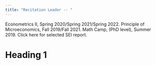 ```yaml
---
title: "Recitation Leader -- "
---
```

Econometrics II, Spring 2020/Spring 2021/Spring 2022. 
Principle of Microeconomics, Fall 2019/Fall 2021. 
Math Camp, (PhD level), Summer 2019. 
Click here for selected SEI report. 

Heading 1
======
